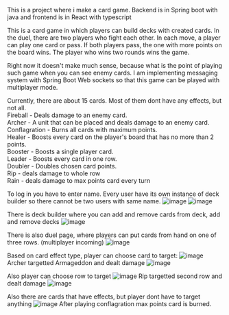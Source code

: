This is a project where i make a card game. Backend is in Spring boot with java and frontend is in React with typescript

This is a card game in which players can build decks with created cards. In the duel, there are two players who fight each other. In each move, a player can play one card or pass. If both players pass, the one with more points on the board wins. The player who wins two rounds wins the game. <br>

Right now it doesn't make much sense, because what is the point of playing such game when you can see enemy cards. I am implementing messaging 
system with Spring Boot Web sockets so that this game can be played with multiplayer mode.

Currently, there are about 15 cards. Most of them dont have any effects, but not all. <br>
Fireball - Deals damage to an enemy card. <br>
Archer - A unit that can be placed and deals damage to an enemy card. <br>
Conflagration - Burns all cards with maximum points. <br>
Healer - Boosts every card on the player's board that has no more than 2 points. <br>
Booster - Boosts a single player card. <br>
Leader - Boosts every card in one row. <br>
Doubler - Doubles chosen card points. <br>
Rip - deals damage to whole row <br>
Rain - deals damage to max points card every turn <br>

To log in you have to enter name. Every user have its own instance of deck builder so there cannot be two users with same name.
![image](https://github.com/PiotrJagla/MyCardGame-MainProj/assets/76881722/8c184afe-dbe5-4aa3-82b8-932e23d1fb89)
![image](https://github.com/PiotrJagla/MyCardGame-MainProj/assets/76881722/b57775f4-44c4-49cc-a294-0b325b1a5020)




There is deck builder where you can add and remove cards from deck, add and remove decks
![image](https://github.com/PiotrJagla/MyCardGame-MainProj/assets/76881722/8c23f819-ac07-4168-bbc0-80d65682688b)

There is also duel page, where players can put cards from hand on one of three rows. (multiplayer incoming)
![image](https://github.com/PiotrJagla/MyCardGame-MainProj/assets/76881722/02249420-6361-4afd-a603-1ad5e4055d88)

Based on card effect type, player can choose card to target:
![image](https://github.com/PiotrJagla/MyCardGame-MainProj/assets/76881722/fb4125a3-fb0d-46b7-9dae-07ef059d58f1)
Archer targetted Armageddon and dealt damage
![image](https://github.com/PiotrJagla/MyCardGame-MainProj/assets/76881722/28d8d3bd-70bb-4a90-a1b9-4dab6beb8310)

Also player can choose row to target
![image](https://github.com/PiotrJagla/MyCardGame-MainProj/assets/76881722/224a6d56-50c7-4e3f-82e2-72ffddff225b)
Rip targetted second row and dealt damage
![image](https://github.com/PiotrJagla/MyCardGame-MainProj/assets/76881722/9d5e7c71-fe99-4fb6-9c5a-f96758decd79)

Also there are cards that have effects, but player dont have to target anything
![image](https://github.com/PiotrJagla/MyCardGame-MainProj/assets/76881722/d8eb15a9-99b4-43ee-a324-792fa63cea64)
After playing conflagration max points card is burned.





